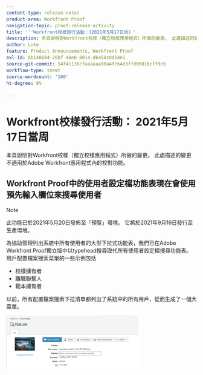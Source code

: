 ```yaml
---
content-type: release-notes
product-area: Workfront Proof
navigation-topic: proof-release-activity
title: '''Workfront校樣發行活動：《2021年5月17日周》'
description: 本頁說明對Workfront校樣（獨立校樣應用程式）所做的變更。 此處描述的變更不適用於Adobe Workfront應用程式內的校對功能。
author: Luke
feature: Product Announcements, Workfront Proof
exl-id: 8b148684-28bf-40e8-8014-d6458c8d14e1
source-git-commit: 54f4c136cfaaaaaa90a4fc64d3ffd06816cff9cb
workflow-type: tm+mt
source-wordcount: '160'
ht-degree: 0%

---
```


# Workfront校樣發行活動： 2021年5月17日當周

本頁說明對Workfront校樣（獨立校樣應用程式）所做的變更。 此處描述的變更不適用於Adobe Workfront應用程式內的校對功能。

## Workfront Proof中的使用者設定檔功能表現在會使用預先輸入欄位來搜尋使用者

>[!NOTE]
>
>此功能已於2021年5月20日發佈至「預覽」環境。 它將於2021年9月16日發行至生產環境。

為協助管理列出系統中所有使用者的大型下拉式功能表，我們已在Adobe Workfront Proof獨立版中以typehead搜尋取代所有使用者設定檔搜尋功能表。 用戶配置檔案搜索菜單的一些示例包括

* 校樣擁有者
* 離職聯繫人
* 範本擁有者

以前，所有配置檔案搜索下拉清單都列出了系統中的所有用戶，從而生成了一個大菜單。

![](assets/user-profile-typeahead-350x142.png)
